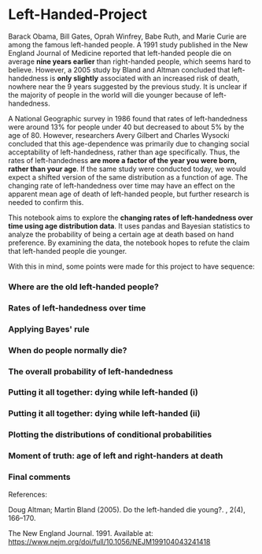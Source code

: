 # Left-Handed-Project


Barack Obama, Bill Gates, Oprah Winfrey, Babe Ruth, and Marie Curie are among the famous left-handed people. A 1991 study published in the New England Journal of Medicine reported that left-handed people die on average **nine years earlier** than right-handed people, which seems hard to believe. However, a 2005 study by Bland and Altman concluded that left-handedness is **only slightly** associated with an increased risk of death, nowhere near the 9 years  suggested by the previous study. It is unclear if the majority of people in the world will die younger because of left-handedness.

A National Geographic survey in 1986 found that rates of left-handedness were around 13% for people under 40 but decreased to about 5% by the age of 80. However, researchers Avery Gilbert and Charles Wysocki concluded that this age-dependence was primarily due to changing social acceptability of left-handedness, rather than age specifically. Thus, the rates of left-handedness **are more a factor of the year you were born, rather than your age**. If the same study were conducted today, we would expect a shifted version of the same distribution as a function of age. The changing rate of left-handedness over time may have an effect on the apparent mean age of death of left-handed people, but further research is needed to confirm this.

This notebook aims to explore the **changing rates of left-handedness over time using age distribution data**. It uses pandas and Bayesian statistics to analyze the probability of being a certain age at death based on hand preference. By examining the data, the notebook hopes to refute the claim that left-handed people die younger.



With this in mind, some points were made for this project to have sequence: 

### Where are the old left-handed people?

### Rates of left-handedness over time

### Applying Bayes' rule

### When do people normally die?

### The overall probability of left-handedness

### Putting it all together: dying while left-handed (i)

### Putting it all together: dying while left-handed (ii)

### Plotting the distributions of conditional probabilities

### Moment of truth: age of left and right-handers at death

### Final comments

References:

Doug Altman; Martin Bland (2005). Do the left-handed die young?. , 2(4), 166–170.

The New England Journal. 1991. Available at: <https://www.nejm.org/doi/full/10.1056/NEJM199104043241418>
